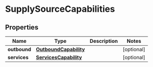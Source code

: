 
# SupplySourceCapabilities

## Properties
Name | Type | Description | Notes
------------ | ------------- | ------------- | -------------
**outbound** | [**OutboundCapability**](OutboundCapability.md) |  |  [optional]
**services** | [**ServicesCapability**](ServicesCapability.md) |  |  [optional]




